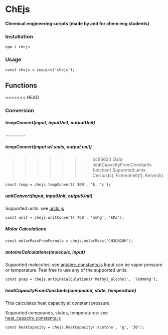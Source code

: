 
# ChEjs
#### Chemical engineering scripts (made by and for chem eng students)
### Installation
```
npm i chejs
```
### Usage
```
const chejs = require('chejs');
```
## Functions
<<<<<<< HEAD
### Conversion
##### tempConvert(input, inputUnit, outputUnit)
=======
##### tempConvert(input w/ units, output unit)
>>>>>>> bc95623 (Add heatCapacityFromConstants function)
Supported units: Celsius&#40;c), Fahrenheit(f), Kelvin(k)
```
const temp = chejs.tempConvert('300', 'k, 'c');
```
##### unitConvert(input, inputUnit, outputUnit)
Supported units: see [units.js](https://github.com/amy-mavis-qin/chejs/blob/master/definitions/units.js)
```
const unit = chejs.unitConvert('760', 'mmhg', 'kPa');
```
##### Molar Calculations
```
const molarMassFromFormula = chejs.molarMass('CH3CH2OH');
```
##### antoineCalculations(molecule, input)
Supported molecules: see [antoine_constants.js](https://github.com/amy-mavis-qin/chejs/blob/master/definitions/antoine_constants.js)
Input can be vapor pressure or temperature. Feel free to use any of the supported units.
```
const pvap = chejs.antoineCalculations('Methyl_alcohol', '760mmhg');
```
##### heatCapacityFromConstants(compound, state, temperature)

This calculates heat capacity at constant pressure.

Supported compounds, states, temperatures: see [heat_capacity_constants.js](https://github.com/amy-mavis-qin/chejs/blob/master/definitions/heat_capacity_constants.js)

```
const heatCapacity = chejs.heatCapacity('acetone', 'g', '30');
```
